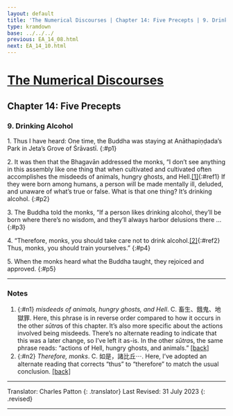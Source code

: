 ```yaml
---
layout: default
title: 'The Numerical Discourses | Chapter 14: Five Precepts | 9. Drinking Alcohol'
type: kramdown
base: ../../../
previous: EA_14_08.html
next: EA_14_10.html
---
```


# [The Numerical Discourses](../index.html)
## Chapter 14: Five Precepts
### 9. Drinking Alcohol

1\. Thus I have heard: One time, the Buddha was staying at Anāthapiṇḍada’s Park in Jeta’s Grove of Śrāvastī.
{:#p1}

2\. It was then that the Bhagavān addressed the monks, “I don’t see anything in this assembly like one thing that when cultivated and cultivated often accomplishes the misdeeds of animals, hungry ghosts, and Hell.[\[1\]](#n1){:#ref1} If they were born among humans, a person will be made mentally ill, deluded, and unaware of what’s true or false. What is that one thing? It’s drinking alcohol.
{:#p2}

3\. The Buddha told the monks, “If a person likes drinking alcohol, they’ll be born where there’s no wisdom, and they’ll always harbor delusions there …
{:#p3}

4\. “Therefore, monks, you should take care not to drink alcohol.[\[2\]](#n2){:#ref2} Thus, monks, you should train yourselves.”
{:#p4}

5\. When the monks heard what the Buddha taught, they rejoiced and approved.
{:#p5}

---

### Notes

1. {:#n1} <em>misdeeds of animals, hungry ghosts, and Hell</em>. C. 畜生、餓鬼、地獄罪. Here, this phrase is in reverse order compared to how it occurs in the other <em>sūtra</em>s of this chapter. It’s also more specific about the actions involved being misdeeds. There’s no alternate reading to indicate that this was a later change, so I’ve left it as-is. In the other <em>sūtra</em>s, the same phrase reads: “actions of Hell, hungry ghosts, and animals.” [\[back\]](#ref1)
2. {:#n2} <em>Therefore, monks</em>. C. 如是，諸比丘⋯. Here, I’ve adopted an alternate reading that corrects “thus” to “therefore” to match the usual conclusion. [\[back\]](#ref2)

---

Translator: Charles Patton
{: .translator}
Last Revised: 31 July 2023
{: .revised}

---